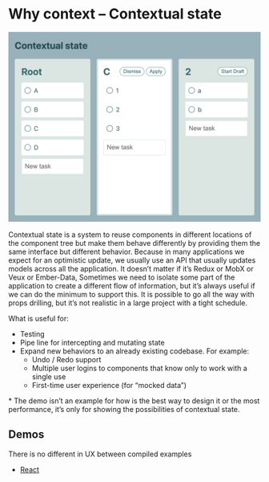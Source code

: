 # Why context – Contextual state

<img alt="" src="demo.png" width="640">

Contextual state is a system to reuse components in different locations of the component tree but make them behave differently by providing them the same interface but different behavior.
Because in many applications we expect for an optimistic update, we usually use an API that usually updates models across all the application. It doesn’t matter if it’s Redux or MobX or Veux or Ember-Data, Sometimes we need to isolate some part of the application to create a different flow of information, but it’s always useful if we can do the minimum to support this.
It is possible to go all the way with props drilling, but it’s not realistic in a large project with a tight schedule.

What is useful for:

- Testing
- Pipe line for intercepting and mutating state
- Expand new behaviors to an already existing codebase. For example:
  - Undo / Redo support
  - Multiple user logins to components that know only to work with a single use
  - First-time user experience (for “mocked data”)

\* The demo isn’t an example for how is the best way to design it or the most performance, it’s only for showing the possibilities of contextual state.

## Demos

There is no different in UX between compiled examples

- [React](https://orisomething.github.io/why-context/contextual-state-react/)

